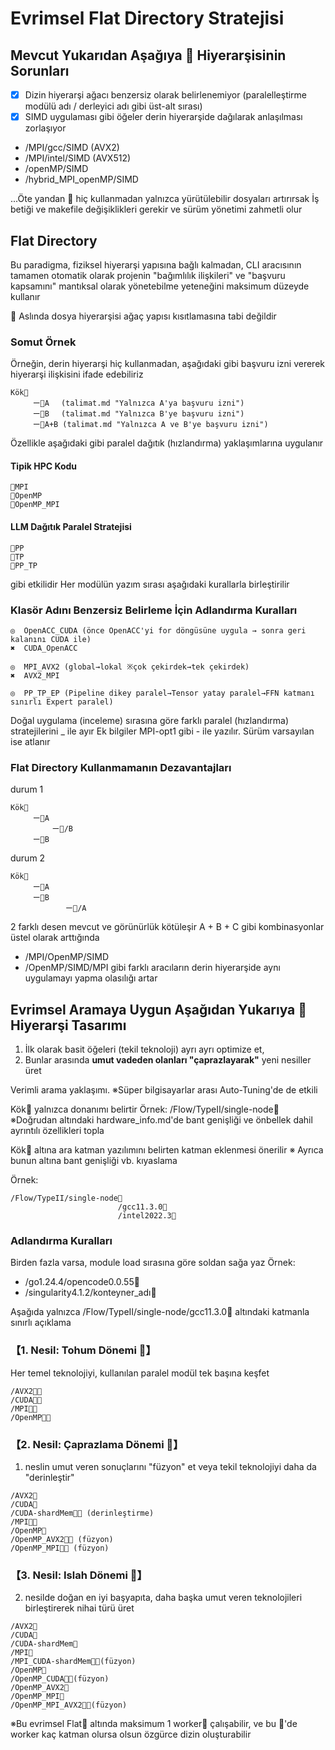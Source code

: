 # Evrimsel Flat Directory Stratejisi

## Mevcut Yukarıdan Aşağıya 📁 Hiyerarşisinin Sorunları
- [x] Dizin hiyerarşi ağacı benzersiz olarak belirlenemiyor (paralelleştirme modülü adı / derleyici adı gibi üst-alt sırası)
- [x] SIMD uygulaması gibi öğeler derin hiyerarşide dağılarak anlaşılması zorlaşıyor
- /MPI/gcc/SIMD (AVX2)
- /MPI/intel/SIMD (AVX512)
- /openMP/SIMD
- /hybrid_MPI_openMP/SIMD

...Öte yandan 📁 hiç kullanmadan yalnızca yürütülebilir dosyaları artırırsak
İş betiği ve makefile değişiklikleri gerekir ve sürüm yönetimi zahmetli olur


## Flat Directory
Bu paradigma, fiziksel hiyerarşi yapısına bağlı kalmadan, CLI aracısının tamamen otomatik olarak
projenin "bağımlılık ilişkileri" ve "başvuru kapsamını" mantıksal olarak yönetebilme yeteneğini maksimum düzeyde kullanır

📁 Aslında dosya hiyerarşisi ağaç yapısı kısıtlamasına tabi değildir

### Somut Örnek
Örneğin, derin hiyerarşi hiç kullanmadan, aşağıdaki gibi başvuru izni vererek hiyerarşi ilişkisini ifade edebiliriz
```
Kök📂
　　　ー📁A 　(talimat.md "Yalnızca A'ya başvuru izni")
　　　ー📁B 　(talimat.md "Yalnızca B'ye başvuru izni")
　　　ー📁A+B (talimat.md "Yalnızca A ve B'ye başvuru izni")
```
Özellikle aşağıdaki gibi paralel dağıtık (hızlandırma) yaklaşımlarına uygulanır
#### Tipik HPC Kodu
```
📁MPI
📁OpenMP
📁OpenMP_MPI
```
#### LLM Dağıtık Paralel Stratejisi
```
📁PP
📁TP
📁PP_TP
```
gibi etkilidir
Her modülün yazım sırası aşağıdaki kurallarla birleştirilir

### Klasör Adını Benzersiz Belirleme İçin Adlandırma Kuralları
```
◎  OpenACC_CUDA (önce OpenACC'yi for döngüsüne uygula → sonra geri kalanını CUDA ile)
✖  CUDA_OpenACC

◎  MPI_AVX2 (global→lokal ※çok çekirdek→tek çekirdek)
✖  AVX2_MPI

◎  PP_TP_EP (Pipeline dikey paralel→Tensor yatay paralel→FFN katmanı sınırlı Expert paralel)
```
Doğal uygulama (inceleme) sırasına göre farklı paralel (hızlandırma) stratejilerini _ ile ayır
Ek bilgiler MPI-opt1 gibi - ile yazılır. Sürüm varsayılan ise atlanır

### Flat Directory Kullanmamanın Dezavantajları
durum 1
```
Kök📂
　　　ー📂A 
　　　　　 ー📁/B 
　　　ー📁B 　
```
durum 2
```
Kök📂
　　　ー📁A 
　　　ー📂B 
　　　   　　 ー📁/A 
```
2 farklı desen mevcut ve görünürlük kötüleşir
A + B + C gibi kombinasyonlar üstel olarak arttığında
- /MPI/OpenMP/SIMD
- /OpenMP/SIMD/MPI
gibi farklı aracıların derin hiyerarşide aynı uygulamayı yapma olasılığı artar



## Evrimsel Aramaya Uygun Aşağıdan Yukarıya 📁 Hiyerarşi Tasarımı

1. İlk olarak basit öğeleri (tekil teknoloji) ayrı ayrı optimize et,
2. Bunlar arasında **umut vadeden olanları "çaprazlayarak"** yeni nesiller üret

Verimli arama yaklaşımı. ※Süper bilgisayarlar arası Auto-Tuning'de de etkili

Kök📂 yalnızca donanımı belirtir
Örnek: /Flow/TypeII/single-node📂
※Doğrudan altındaki hardware_info.md'de bant genişliği ve önbellek dahil ayrıntılı özellikleri topla

Kök📂 altına ara katman yazılımını belirten katman eklenmesi önerilir
※ Ayrıca bunun altına bant genişliği vb. kıyaslama

Örnek:
```
/Flow/TypeII/single-node📂
                        /gcc11.3.0📂
                        /intel2022.3📂
```

### Adlandırma Kuralları
Birden fazla varsa, module load sırasına göre soldan sağa yaz
Örnek:
- /go1.24.4/opencode0.0.55📂
- /singularity4.1.2/konteyner_adı📂

Aşağıda yalnızca /Flow/TypeII/single-node/gcc11.3.0📂 altındaki katmanla sınırlı açıklama
### 【1. Nesil: Tohum Dönemi 🌱】
Her temel teknolojiyi, kullanılan paralel modül tek başına keşfet
```
/AVX2📁🤖
/CUDA📁🤖
/MPI📁🤖
/OpenMP📁🤖
```

### 【2. Nesil: Çaprazlama Dönemi 🌿】
1. neslin umut veren sonuçlarını "füzyon" et veya tekil teknolojiyi daha da "derinleştir"
```
/AVX2📁
/CUDA📁
/CUDA-shardMem📁🤖 (derinleştirme)
/MPI📁🤖
/OpenMP📁
/OpenMP_AVX2📁🤖 (füzyon)
/OpenMP_MPI📁🤖 (füzyon)
```

### 【3. Nesil: Islah Dönemi 🌳】
2. nesilde doğan en iyi başyapıta, daha başka umut veren teknolojileri birleştirerek nihai türü üret
```
/AVX2📁
/CUDA📁
/CUDA-shardMem📁
/MPI📁
/MPI_CUDA-shardMem📁🤖(füzyon)
/OpenMP📁
/OpenMP_CUDA📁🤖(füzyon)
/OpenMP_AVX2📁
/OpenMP_MPI📁
/OpenMP_MPI_AVX2📁🤖(füzyon)
```

※Bu evrimsel Flat📁 altında maksimum 1 worker🤖 çalışabilir,
ve bu 📁'de worker kaç katman olursa olsun özgürce dizin oluşturabilir


